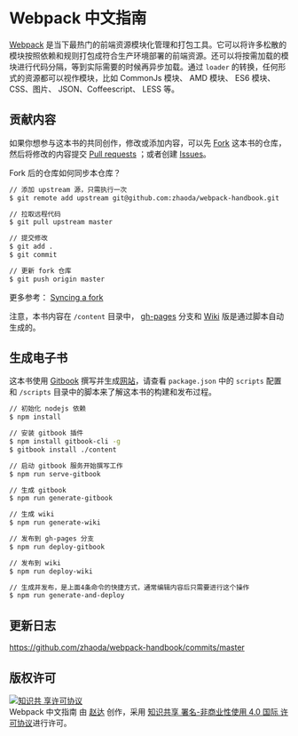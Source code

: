 # Webpack 中文指南

[Webpack](https://github.com/webpack/webpack) 是当下最热门的前端资源模块化管理和打包工具。它可以将许多松散的模块按照依赖和规则打包成符合生产环境部署的前端资源。还可以将按需加载的模块进行代码分隔，等到实际需要的时候再异步加载。通过 `loader` 的转换，任何形式的资源都可以视作模块，比如 CommonJs 模块、 AMD 模块、 ES6 模块、CSS、图片、 JSON、Coffeescript、 LESS 等。

## 贡献内容

如果你想参与这本书的共同创作，修改或添加内容，可以先 [Fork](https://github.com/zhaoda/webpack-handbook) 这本书的仓库，然后将修改的内容提交 [Pull requests](https://github.com/zhaoda/webpack-handbook/pulls) ；或者创建 [Issues](https://github.com/zhaoda/webpack-handbook/issues)。

Fork 后的仓库如何同步本仓库？

```bash
// 添加 upstream 源，只需执行一次
$ git remote add upstream git@github.com:zhaoda/webpack-handbook.git

// 拉取远程代码
$ git pull upstream master

// 提交修改
$ git add .
$ git commit

// 更新 fork 仓库
$ git push origin master
```

更多参考： [Syncing a fork](https://help.github.com/articles/syncing-a-fork/)

注意，本书内容在 `/content` 目录中， [gh-pages](https://github.com/zhaoda/webpack-handbook/tree/gh-pages) 分支和 [Wiki](https://github.com/zhaoda/webpack-handbook/wiki) 版是通过脚本自动生成的。

## 生成电子书

这本书使用 [Gitbook](https://github.com/GitbookIO/gitbook) 撰写并生成[网站](http://zhaoda.net/webpack-handbook/)，请查看 `package.json` 中的 `scripts` 配置和 `/scripts` 目录中的脚本来了解这本书的构建和发布过程。

```bash
// 初始化 nodejs 依赖
$ npm install

// 安装 gitbook 插件
$ npm install gitbook-cli -g
$ gitbook install ./content

// 启动 gitbook 服务开始撰写工作
$ npm run serve-gitbook

// 生成 gitbook
$ npm run generate-gitbook

// 生成 wiki
$ npm run generate-wiki

// 发布到 gh-pages 分支
$ npm run deploy-gitbook

// 发布到 wiki
$ npm run deploy-wiki

// 生成并发布，是上面4条命令的快捷方式，通常编辑内容后只需要进行这个操作
$ npm run generate-and-deploy

```

## 更新日志

https://github.com/zhaoda/webpack-handbook/commits/master

## 版权许可

<p>
  <a rel="license" href="http://creativecommons.org/licenses/by-nc/4.0/"><img alt="知识共
享许可协议" style="border-width:0" src="https://i.creativecommons.org/l/by-nc/4.0/80x15.png" /></a><br /><span xmlns:dct="http://purl.org/dc/terms/" href="http://purl.org/dc/dcmitype/Text" property="dct:title" rel="dct:type">Webpack 中文指南</span> 由 <a xmlns:cc="http://creativecommons.org/ns#" href="http://zhaoda.net/webpack-handbook" property="cc:attributionName" rel="cc:attributionURL">赵达</a> 创作，采用 <a rel="license" href="http://creativecommons.org/licenses/by-nc/4.0/">知识共享 署名-非商业性使用 4.0 国际 许可协议</a>进行许可。
</p>